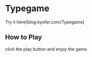 # Typegame
Try it here[blog.kyofer.com/Typegame]
## How to Play
click the play button and enjoy the game
